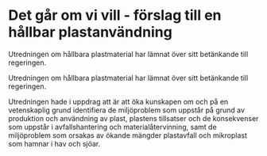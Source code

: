 # Det går om vi vill - förslag till en hållbar plastanvändning

Utredningen om hållbara plastmaterial har lämnat över sitt betänkande till regeringen.

Utredningen om hållbara plastmaterial har lämnat över sitt betänkande till regeringen.

Utredningen hade i uppdrag att är att öka kunskapen om och på en vetenskaplig grund identifiera de miljöproblem som uppstår på grund av produktion och användning av plast, plastens tillsatser och de konsekvenser som uppstår i avfallshantering och materialåtervinning, samt de miljöproblem som orsakas av ökande mängder plastavfall och mikroplast som hamnar i hav och sjöar.

